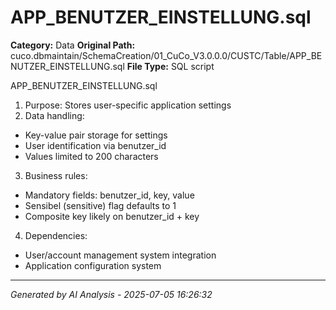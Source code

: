 # APP_BENUTZER_EINSTELLUNG.sql

**Category:** Data
**Original Path:** cuco.dbmaintain/SchemaCreation/01_CuCo_V3.0.0.0/CUSTC/Table/APP_BENUTZER_EINSTELLUNG.sql
**File Type:** SQL script

APP_BENUTZER_EINSTELLUNG.sql
1. Purpose: Stores user-specific application settings
2. Data handling:
- Key-value pair storage for settings
- User identification via benutzer_id
- Values limited to 200 characters
3. Business rules:
- Mandatory fields: benutzer_id, key, value
- Sensibel (sensitive) flag defaults to 1
- Composite key likely on benutzer_id + key
4. Dependencies:
- User/account management system integration
- Application configuration system

---
*Generated by AI Analysis - 2025-07-05 16:26:32*

